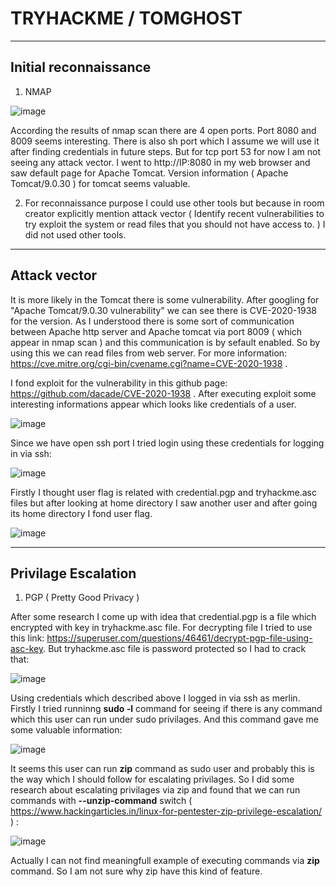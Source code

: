 # TRYHACKME / TOMGHOST

--------------------------------------------------------------------------------
## Initial reconnaissance
1. NMAP

![image](https://user-images.githubusercontent.com/99633184/187896832-10e04d80-1ef4-4293-ae89-34b8139502c8.png)

According the results of nmap scan there are 4 open ports. Port 8080 and 8009 seems interesting. There is also sh port which I assume we will use it after finding credentials in future steps. But for tcp port 53 for now I am not seeing any attack vector.
I went to http://IP:8080 in my web browser and saw default page for Apache Tomcat. Version information ( Apache Tomcat/9.0.30 ) for tomcat seems valuable.

2. For reconnaissance purpose I could use other tools but because in room creator explicitly mention attack vector ( Identify recent vulnerabilities to try exploit the system or read files that you should not have access to. ) I did not used other tools.

-------------------------------------------------------------------------------
## Attack vector
It is more likely in the Tomcat there is some vulnerability. After googling for "Apache Tomcat/9.0.30 vulnerability" we can see there is CVE-2020-1938 for the version.
As I understood there is some sort of communication between Apache http server and Apache tomcat via port 8009 ( which appear in nmap scan ) and this communication is by sefault enabled. So by using this we can read files from web server. For more information: https://cve.mitre.org/cgi-bin/cvename.cgi?name=CVE-2020-1938 .

I fond exploit for the vulnerability in this github page: https://github.com/dacade/CVE-2020-1938 . After executing exploit some interesting informations appear which looks like credentials of a user.

![image](https://user-images.githubusercontent.com/99633184/187902149-869044bc-2e05-471b-bdb8-daa54e4e13bf.png)

Since we have open ssh port I tried login using these credentials for logging in via ssh:

![image](https://user-images.githubusercontent.com/99633184/187902501-ecf1cffa-e720-4f78-bae5-aa0419254261.png)

Firstly I thought user flag is related with credential.pgp and tryhackme.asc files but after looking at home directory I saw another user and after going its home directory I fond user flag.

![image](https://user-images.githubusercontent.com/99633184/187903258-9d4f79d0-4bc2-4873-8f78-21d96a32a6e0.png)

-------------------------------------------------
## Privilage Escalation
1. PGP ( Pretty Good Privacy )

After some research I come up with idea that credential.pgp is a file which encrypted with key in tryhackme.asc file. For decrypting file I tried to use this link: https://superuser.com/questions/46461/decrypt-pgp-file-using-asc-key. But tryhackme.asc file is password protected so I had to crack that:

![image](https://user-images.githubusercontent.com/99633184/187906976-7b77dc2e-4768-4663-81a8-868054b015cc.png)

Using credentials which described above I logged in via ssh as merlin. Firstly I tried runninng **sudo -l** command for seeing if there is any command which this user can run under sudo privilages. And this command gave me some valuable information:

![image](https://user-images.githubusercontent.com/99633184/187908131-f0111056-8910-4a20-9bfc-761d851ddad7.png)

It seems this user can run **zip** command as sudo user and probably this is the way which I should follow for escalating privilages. So I did some research about escalating privilages via zip and found that we can run commands with **--unzip-command** switch ( https://www.hackingarticles.in/linux-for-pentester-zip-privilege-escalation/ ) :

![image](https://user-images.githubusercontent.com/99633184/187909633-deffca58-4639-4fad-9d38-8ebe0484ca1a.png)

Actually I can not find meaningfull example of executing commands via **zip** command. So I am not sure why zip have this kind of feature.


